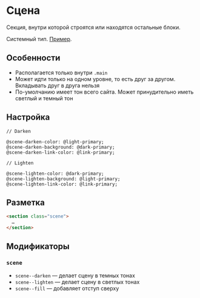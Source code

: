 # Сцена

Секция, внутри которой строятся или находятся остальные блоки.

Системный тип. [Пример](http://sedona.stage.constlab.ru/blocks/scene/).

## Особенности

* Располагается только внутри `.main`
* Может идти только на одном уровне, то есть друг за другом. Вкладывать друг в друга нельзя
* По-умолчанию имеет тон всего сайта. Может принудительно иметь светлый и темный тон

## Настройка

```less
// Darken

@scene-darken-color: @light-primary;
@scene-darken-background: @dark-primary;
@scene-darken-link-color: @link-primary;

// Lighten

@scene-lighten-color: @dark-primary;
@scene-lighten-background: @light-primary;
@scene-lighten-link-color: @link-primary;
```

## Разметка

```html
<section class="scene">
  …
</section>
```

## Модификаторы

### `scene`

* `scene--darken` — делает сцену в темных тонах
* `scene--lighten` — делает сцену в светлых тонах
* `scene--fill` — добавляет отступ сверху
